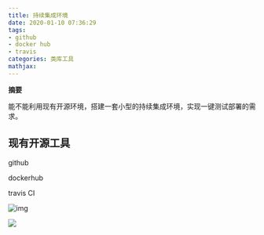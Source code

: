 ```yaml
---
title: 持续集成环境
date: 2020-01-10 07:36:29
tags:
- github
- docker hub
- travis
categories: 类库工具
mathjax:
---
```

**摘要**

能不能利用现有开源环境，搭建一套小型的持续集成环境，实现一键测试部署的需求。

<!--more-->

## 现有开源工具

github

dockerhub

travis CI

![img](https://img2018.cnblogs.com/blog/1100338/201810/1100338-20181010205425908-509725301.jpg)

![](https://img2018.cnblogs.com/blog/1100338/201810/1100338-20181014202945937-1677031749.png)


